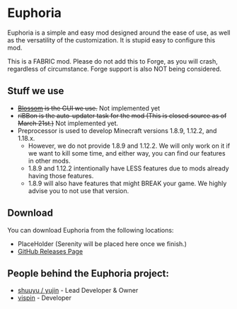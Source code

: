 # Euphoria
Euphoria is a simple and easy mod designed around the ease of use, as well as the versatility of the customization. It is stupid easy to configure this mod.

This is a FABRIC mod. Please do not add this to Forge, as you will crash, regardless of circumstance. Forge support is also NOT being considered.

## Stuff we use

* ~~[Blossom](https://github.com/isolysm/blossom) is the GUI we use.~~ Not implemented yet
* ~~riBBon is the auto-updater task for the mod (This is closed source as of March 21st.)~~ Not implemented yet.
* Preprocessor is used to develop Minecraft versions 1.8.9, 1.12.2, and 1.18.x. 
  * However, we do not provide 1.8.9 and 1.12.2. We will only work on it if we want to kill some time, and either way, you can find our features in other mods.
  * 1.8.9 and 1.12.2 intentionally have LESS features due to mods already having those features.
  * 1.8.9 will also have features that might BREAK your game. We highly advise you to not use that version. 

## Download
You can download Euphoria from the following locations:

* PlaceHolder (Serenity will be placed here once we finish.)
* [GitHub Releases Page](https://github.com/isolysm/Euphoria/releases)

## People behind the Euphoria project:
* [shuuyu / yujin](https://github.com/euphorxa) - Lead Developer & Owner
* [vispin](https://github.com/vispin) - Developer
